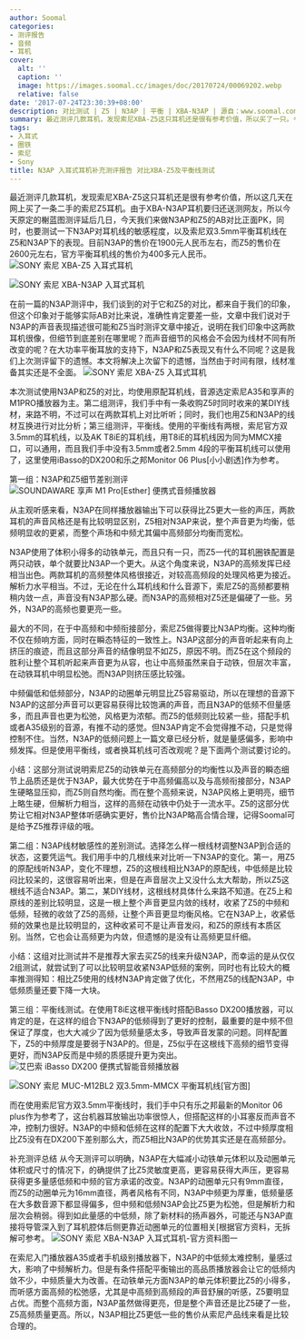 ```yaml
---
author: Soomal
categories:
- 测评报告
- 音频
- 耳机
cover:
  alt: ''
  caption: ''
  image: https://images.soomal.cc/images/doc/20170724/00069202.webp
  relative: false
date: '2017-07-24T23:30:39+08:00'
description: 对比测试 | Z5 | N3AP | 平衡 | XBA-N3AP | 源自：www.soomal.com | 版权：原创 |  平均/总评分：09.52/400
summary: 最近测评几款耳机，发现索尼XBA-Z5这只耳机还是很有参考价值，所以买了一只。今天我们来做N3AP和Z5的AB对比正面PK，同时，也要测试一下N3AP对耳机线搭配的影响，以及平衡输出下的表现……
tags:
- 入耳式
- 圈铁
- 索尼
- Sony
title: N3AP 入耳式耳机补充测评报告 对比XBA-Z5及平衡线测试
---
```


最近测评几款耳机，发现索尼XBA-Z5这只耳机还是很有参考价值，所以这几天在网上买了一条二手的索尼Z5耳机。由于XBA-N3AP耳机要归还送测网友，所以今天原定的榭蓝图测评延后几日，今天我们来做N3AP和Z5的AB对比正面PK，同时，也要测试一下N3AP对耳机线的敏感程度，以及索尼双3.5mm平衡耳机线在Z5和N3AP下的表现。目前N3AP的售价在1900元人民币左右，而Z5的售价在2600元左右，官方平衡耳机线的售价为400多元人民币。
![SONY 索尼 XBA-Z5 入耳式耳机](https://images.soomal.cc/images/doc/20160426/00060237.webp)




![SONY 索尼 XBA-N3AP 入耳式耳机](https://images.soomal.cc/images/doc/20170705/00068817.webp)




在前一篇的N3AP测评中，我们谈到的对于它和Z5的对比，都来自于我们的印象，但这个印象对于能够实际AB对比来说，准确性肯定要差一些，文章中我们说对于N3AP的声音表现描述很可能和Z5当时测评文章中接近，说明在我们印象中这两款耳机很像，但细节到底差别在哪里呢？而声音细节的风格会不会因为线材不同有所改变的呢？在大功率平衡耳放的支持下，N3AP和Z5表现又有什么不同呢？这是我们上次测评留下的遗憾。本文将解决上次留下的遗憾，当然由于时间有限，线材准备其实还是不全面。
![SONY 索尼 XBA-Z5 入耳式耳机](https://images.soomal.cc/images/doc/20160426/00060236.webp)




本次测试使用N3AP和Z5的对比，均使用原配耳机线，音源选定索尼A35和享声的M1PRO播放器为主。第二组测评，我们手中有一条收购Z5时同时收来的某DIY线材，来路不明，不过可以在两款耳机上对比听听；同时，我们也用Z5和N3AP的线材互换进行对比分析；第三组测评，平衡线。使用的平衡线有两根，索尼官方双3.5mm的耳机线，以及AK T8iE的耳机线，用T8iE的耳机线因为同为MMCX接口，可以通用，而且我们手中没有3.5mm或者2.5mm 4段的平衡耳机线可以使用了，这里使用iBasso的DX200和乐之邦Monitor 06 Plus[小小剧透]作为参考。

第一组：N3AP和Z5细节差别测评
![SOUNDAWARE 享声 M1 Pro[Esther] 便携式音频播放器](https://images.soomal.cc/images/doc/20160316/00059250.webp)




从主观听感来看，N3AP在同样播放器输出下可以获得比Z5更大一些的声压，两款耳机的声音风格还是有比较明显区别，Z5相对N3AP来说，整个声音更为均衡，低频明显收的更紧，而整个声场和中频尤其偏中高频部分均衡而宽松。

N3AP使用了体积小得多的动铁单元，而且只有一只，而Z5一代的耳机圈铁配置是两只动铁，单个就要比N3AP一个更大。从这个角度来说，N3AP的高频发挥已经相当出色。两款耳机的高频整体风格很接近，对较高高频段的处理风格更为接近。解析力水平相当。不过，无论在什么耳机线和什么音源下，索尼Z5的高频都要稍稍内敛一点，声音没有N3AP那么硬。而N3AP的高频相对Z5还是偏硬了一些。另外，N3AP的高频也要更亮一些。

最大的不同，在于中高频和中频衔接部分，索尼Z5做得要比N3AP均衡。这种均衡不仅在频响方面，同时在瞬态特征的一致性上。N3AP这部分的声音听起来有向上挤压的痕迹，而且这部分声音的结像明显不如Z5，原因不明。而Z5在这个频段的胜利让整个耳机听起来声音更为从容，也让中高频虽然来自于动铁，但层次丰富，在动铁耳机中明显松弛。而N3AP则挤压感比较强。

中频偏低和低频部分，N3AP的动圈单元明显比Z5容易驱动，所以在理想的音源下N3AP的这部分声音可以更容易获得比较饱满的声音，而且N3AP的低频不但量感多，而且声音也更为松弛，风格更为浓郁。而Z5的低频则比较紧一些，搭配手机或者A35级别的音源，有推不动的感觉。但N3AP肯定不会觉得推不动，只是觉得控制不住。当然，N3AP的低频问题上一篇文章已经分析，就是量感偏多，影响中频发挥。但是使用平衡线，或者换耳机线可否改观呢？是下面两个测试要讨论的。

小结：这部分测试说明索尼Z5的动铁单元在高频部分的均衡性以及声音的瞬态细节上品质还是优于N3AP，最大优势在于中高频偏高以及与高频衔接部分，N3AP生硬略显压抑，而Z5则自然均衡。而在整个高频来说，N3AP风格上更明亮，细节上略生硬，但解析力相当，这样的高频在动铁中仍处于一流水平。Z5的这部分优势让它相对N3AP整体听感确实更好，售价比N3AP略高合情合理，记得Soomal可是给予Z5推荐评级的哦。

第二组：N3AP线材敏感性的差别测试。选择怎么样一根线材调整N3AP到合适的状态，这要凭运气。我们用手中的几根线来对比听一下N3AP的变化。第一，用Z5的原配线听N3AP，变化不理想，Z5的这根线相比N3AP的原配线，中低频是比较闷比较呆的，这很容易听出来，但是在声音层次上又没什么太大帮助，所以Z5这根线不适合N3AP。第二，某DIY线材，这根线材具体什么来路不知道。在Z5上和原线的差别比较明显，这是一根上整个声音更显内敛的线材，收紧了Z5的中频和低频，轻微的收敛了Z5的高频，让整个声音更显均衡风格。它在N3AP上，收紧低频的效果也是比较明显的，这种收紧可不是让声音发闷，和Z5的原线有本质区别。当然，它也会让高频更为内敛，但遗憾的是没有让高频更显纤细。

小结：这组对比测试并不是推荐大家去买Z5的线来升级N3AP，而幸运的是从仅仅2组测试，就尝试到了可以比较明显收紧N3AP低频的案例，同时也有比较大的概率推测得知：相比Z5使用的线材N3AP肯定做了优化，不然用Z5的线配N3AP，中低频质量还要下降一大块。

第三组：平衡线测试。在使用T8iE这根平衡线时搭配iBasso DX200播放器，可以肯定的是，在这样的组合下N3AP的低频得到了更好的控制，最重要的是中频不但保证了厚度，也大大减少了因为低频量感太多，导致声音发蒙的问题。同样配置下，Z5的中频厚度是要弱于N3AP的。但是，Z5似乎在这根线下高频的细节变得更好，而N3AP反而是中频的质感提升更为突出。
![艾巴索 iBasso DX200 便携式智能音频播放器](https://images.soomal.cc/images/doc/20170319/00066896.webp)




![SONY 索尼 MUC-M12BL2 双3.5mm-MMCX 平衡耳机线[官方图]](https://images.soomal.cc/images/doc/20170724/00069201.webp)




而在使用索尼官方双3.5mm平衡线时，我们手中只有乐之邦最新的Monitor 06 plus作为参考了，这台机器耳放输出功率很惊人，但搭配这样的小耳塞反而声音不冲，控制力很好。N3AP的中频和低频在这样的配置下大大收敛，不过中频厚度相比Z5没有在DX200下差别那么大，而Z5相比N3AP的优势其实还是在高频部分。

补充测评总结
从今天测评可以明确，N3AP在大幅减小动铁单元体积以及动圈单元体积或尺寸的情况下，的确提供了比Z5灵敏度更高，更容易获得大声压，更容易获得更多量感低频和中频的官方承诺的改变。N3AP的动圈单元只有9mm直径，而Z5的动圈单元为16mm直径，两者风格有不同，N3AP中频更为厚重，低频量感在大多数音源下都显得偏多，但中频和低频N3AP会比Z5更为松弛，但是解析力和层次会稍弱。得到如此量感的中低频，除了新材料的扬声器外，可能还与N3AP直接将导管深入到了耳机腔体后侧更靠近动圈单元的位置相关[根据官方资料，无拆解可参考。
![SONY 索尼 XBA-N3AP 入耳式耳机-官方资料图一](https://images.soomal.cc/images/doc/20170715/00069046.webp)




在索尼入门播放器A35或者手机级别播放器下，N3AP的中低频太难控制，量感过大，影响了中频解析力。但是有条件搭配平衡输出的高品质播放器会让它的低频内敛不少，中频质量大为改善。在动铁单元方面N3AP的单元体积要比Z5的小得多，而听感方面高频的松弛感，尤其是中高频到高频段的声音舒展的听感，Z5要明显占优。而整个高频方面，N3AP虽然做得更亮，但是整个声音还是比Z5硬了一些，Z5高频质量更高。所以，N3AP相比Z5更低一些的售价从索尼产品线来看是比较合理的。